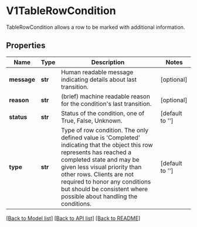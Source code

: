 # V1TableRowCondition

TableRowCondition allows a row to be marked with additional information.
## Properties
Name | Type | Description | Notes
------------ | ------------- | ------------- | -------------
**message** | **str** | Human readable message indicating details about last transition. | [optional] 
**reason** | **str** | (brief) machine readable reason for the condition&#39;s last transition. | [optional] 
**status** | **str** | Status of the condition, one of True, False, Unknown. | [default to '']
**type** | **str** | Type of row condition. The only defined value is &#39;Completed&#39; indicating that the object this row represents has reached a completed state and may be given less visual priority than other rows. Clients are not required to honor any conditions but should be consistent where possible about handling the conditions. | [default to '']

[[Back to Model list]](../README.md#documentation-for-models) [[Back to API list]](../README.md#documentation-for-api-endpoints) [[Back to README]](../README.md)


